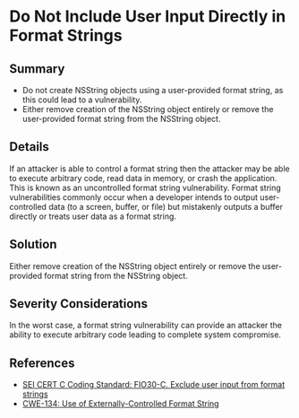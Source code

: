 # Do Not Include User Input Directly in Format Strings

## Summary

-   Do not create NSString objects using a user-provided format string, as this
    could lead to a vulnerability.
-   Either remove creation of the NSString object entirely or remove the
    user-provided format string from the NSString object.

## Details

If an attacker is able to control a format string then the attacker may be able
to execute arbitrary code, read data in memory, or crash the application. This
is known as an uncontrolled format string vulnerability. Format string
vulnerabilities commonly occur when a developer intends to output
user-controlled data (to a screen, buffer, or file) but mistakenly outputs a
buffer directly or treats user data as a format string.

## Solution

Either remove creation of the NSString object entirely or remove the
user-provided format string from the NSString object.

## Severity Considerations

In the worst case, a format string vulnerability can provide an attacker the
ability to execute arbitrary code leading to complete system compromise.

## References

-   [SEI CERT C Coding Standard: FIO30-C. Exclude user input from format strings](https://www.securecoding.cert.org/confluence/display/c/FIO30-C.+Exclude+user+input+from+format+strings)
-   [CWE-134: Use of Externally-Controlled Format String](https://cwe.mitre.org/data/definitions/134.html)

